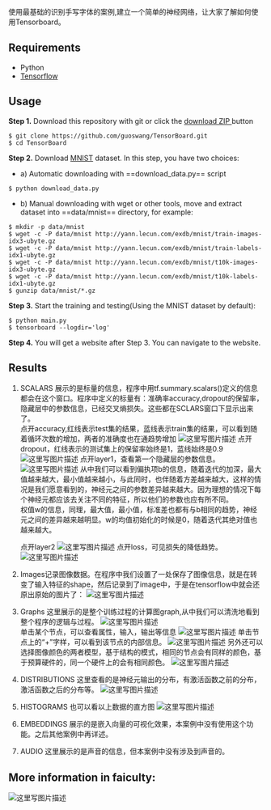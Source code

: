 <!--reference: https://zhuanlan.zhihu.com/p/33178205-->

使用最基础的识别手写字体的案例,建立一个简单的神经网络，让大家了解如何使用Tensorboard。
## Requirements
- Python
- [Tensorflow](https://github.com/tensorflow/tensorflow)
## Usage
**Step 1.** Download this repository with git or click the [download ZIP ](https://github.com/guoswang/TensorBoard/archive/master.zip)button

```
$ git clone https://github.com/guoswang/TensorBoard.git
$ cd TensorBoard
```
**Step 2.** Download [MNIST](http://yann.lecun.com/exdb/mnist/) dataset. In this step, you have two choices:  
- a) Automatic downloading with  ==download_data.py== script

```
$ python download_data.py  
```
- b) Manual downloading with wget or other tools, move and extract dataset into ==data/mnist== directory, for example:

```
$ mkdir -p data/mnist
$ wget -c -P data/mnist http://yann.lecun.com/exdb/mnist/train-images-idx3-ubyte.gz
$ wget -c -P data/mnist http://yann.lecun.com/exdb/mnist/train-labels-idx1-ubyte.gz
$ wget -c -P data/mnist http://yann.lecun.com/exdb/mnist/t10k-images-idx3-ubyte.gz
$ wget -c -P data/mnist http://yann.lecun.com/exdb/mnist/t10k-labels-idx1-ubyte.gz
$ gunzip data/mnist/*.gz
```
**Step 3.** Start the training and testing(Using the MNIST dataset by default):

```
$ python main.py
$ tensorboard --logdir='log'
```
**Step 4.** You will get a website after Step 3. You can navigate to the website.
## Results
1. SCALARS
展示的是标量的信息，程序中用tf.summary.scalars()定义的信息都会在这个窗口。程序中定义的标量有：准确率accuracy,dropout的保留率，隐藏层中的参数信息，已经交叉熵损失。这些都在SCLARS窗口下显示出来了。  
点开accuracy,红线表示test集的结果，蓝线表示train集的结果，可以看到随着循环次数的增加，两者的准确度也在通趋势增加
![这里写图片描述](http://img.blog.csdn.net/20180122100335577)
点开dropout，红线表示的测试集上的保留率始终是1，蓝线始终是0.9  
![这里写图片描述](http://img.blog.csdn.net/20180122100613016)
点开layer1，查看第一个隐藏层的参数信息。 
![这里写图片描述](http://img.blog.csdn.net/20180122100802424)
从中我们可以看到偏执项b的信息，随着迭代的加深，最大值越来越大，最小值越来越小，与此同时，也伴随着方差越来越大，这样的情况是我们愿意看到的，神经元之间的参数差异越来越大。因为理想的情况下每个神经元都应该去关注不同的特征，所以他们的参数也应有所不同。     
权值w的信息，同理，最大值，最小值，标准差也都有与b相同的趋势，神经元之间的差异越来越明显。w的均值初始化的时候是0，随着迭代其绝对值也越来越大。  

   点开layer2
![这里写图片描述](http://img.blog.csdn.net/20180122100943794)
点开loss，可见损失的降低趋势。
![这里写图片描述](http://img.blog.csdn.net/20180122101408907)  
2. Images记录图像数据。在程序中我们设置了一处保存了图像信息，就是在转变了输入特征的shape，然后记录到了image中，于是在tensorflow中就会还原出原始的图片了：
![这里写图片描述](http://img.blog.csdn.net/20180122103113002)
3. Graphs 这里展示的是整个训练过程的计算图graph,从中我们可以清洗地看到整个程序的逻辑与过程。 
![这里写图片描述](http://img.blog.csdn.net/20180122103012692)  
单击某个节点，可以查看属性，输入，输出等信息 
![这里写图片描述](http://img.blog.csdn.net/20180122103516703)
单击节点上的“+”字样，可以看到该节点的内部信息。 
![这里写图片描述](http://img.blog.csdn.net/20180122104955559)
另外还可以选择图像颜色的两者模型，基于结构的模式，相同的节点会有同样的颜色，基于预算硬件的，同一个硬件上的会有相同颜色。 
![这里写图片描述](http://img.blog.csdn.net/20180122103810888)
4. DISTRIBUTIONS 
这里查看的是神经元输出的分布，有激活函数之前的分布，激活函数之后的分布等。
![这里写图片描述](http://img.blog.csdn.net/20180122104002479)
5. HISTOGRAMS 
也可以看以上数据的直方图 
![这里写图片描述](http://img.blog.csdn.net/20180122104807419)
6. EMBEDDINGS
展示的是嵌入向量的可视化效果，本案例中没有使用这个功能。之后其他案例中再详述。
7. AUDIO
这里展示的是声音的信息，但本案例中没有涉及到声音的。
## More information in faiculty:
![这里写图片描述](http://img.blog.csdn.net/20180122102309282)
